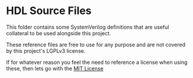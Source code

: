 # HDL Source Files
This folder contains some SystemVerilog definitions that are useful collateral
to be used alongside this project.

These reference files are free to use for any purpose and are not covered by
this project's LGPLv3 license.

If for whatever reason you feel the need to reference a license when using
these, then lets go with the [MIT License](https://choosealicense.com/licenses/mit/)
